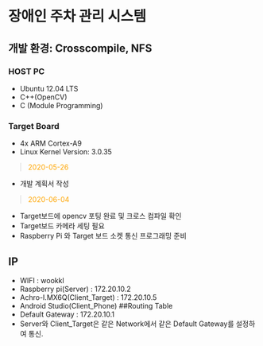 # 장애인 주차 관리 시스템
## 개발 환경: Crosscompile, NFS
### HOST PC
* Ubuntu 12.04 LTS
* C++(OpenCV)
* C (Module Programming)
### Target Board
* 4x ARM Cortex-A9
* Linux Kernel Version: 3.0.35   
> <span style="color:orange">2020-05-26</span>
* 개발 계획서 작성
> <span style="color:orange">2020-06-04</span>
* Target보드에 opencv 포팅 완료 및 크로스 컴파일 확인
* Target보드 카메라 세팅 필요
* Raspberry Pi 와 Target 보드 소켓 통신 프로그래밍 준비

## IP
- WIFI : wookkl
- Raspberry pi(Server) : 172.20.10.2
- Achro-I.MX6Q(Client_Target) : 172.20.10.5
- Android Studio(Client_Phone)
##Routing Table
- Default Gateway : 172.20.10.1
- Server와 Client_Target은 같은 Network에서 같은 Default Gateway를 설정하여 통신.


 